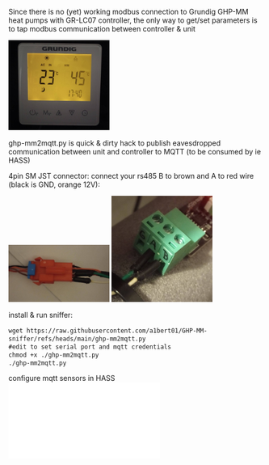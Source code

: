 Since there is no (yet) working modbus connection to Grundig GHP-MM heat pumps with GR-LC07 controller, the only way to get/set parameters is to tap  modbus communication between controller & unit

<img src='images/gr-lc07.jpg' width='200'>

ghp-mm2mqtt.py is quick & dirty hack to publish eavesdropped communication between unit and controller to MQTT (to be consumed by ie HASS)


4pin SM JST connector: connect your rs485 B to brown and A to red wire (black is GND, orange 12V):

<img src='images/jst-connector.jpg' width='200'> 
<img src='images/modbus2usb.jpg' width='200'>

install & run sniffer:

```
wget https://raw.githubusercontent.com/a1bert01/GHP-MM-sniffer/refs/heads/main/ghp-mm2mqtt.py
#edit to set serial port and mqtt credentials
chmod +x ./ghp-mm2mqtt.py
./ghp-mm2mqtt.py
```

configure mqtt sensors in HASS ![docs/hass-sensors.txt](docs/hass-sensors.txt)
